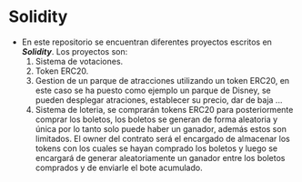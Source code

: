 # Solidity
* En este repositorio se encuentran diferentes proyectos escritos en ___Solidity___. Los proyectos son:
    1. Sistema de votaciones.
    2. Token ERC20.
    3. Gestion de un parque de atracciones utilizando un token ERC20, en este caso se ha puesto como ejemplo un parque de Disney, se pueden desplegar atraciones, establecer su precio, dar de baja ...
    4. Sistema de loteria, se comprarán tokens ERC20 para posteriormente comprar los boletos, los boletos se generan de forma aleatoria y única por lo tanto solo puede haber un ganador, además estos son limitados. El owner del contrato será el encargado de almacenar los tokens con los cuales se hayan comprado los boletos y luego se encargará de generar aleatoriamente un ganador entre los boletos comprados y de enviarle el bote acumulado.